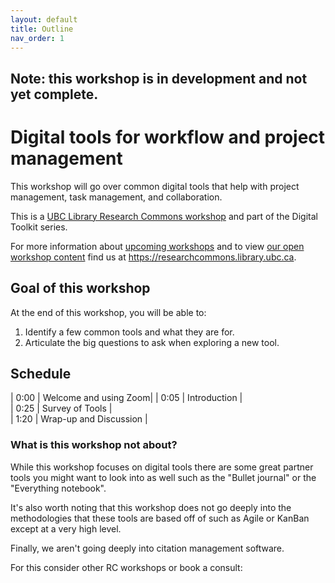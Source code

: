 ```yaml
---
layout: default
title: Outline
nav_order: 1
---
```

## Note: this workshop is in development and not yet complete.

# Digital tools for workflow and project management

This workshop will go over common digital tools that help with project management, task management, and collaboration.

This is a [UBC Library Research Commons workshop](https://researchcommons.library.ubc.ca) and part of the Digital Toolkit series.

For more information about [upcoming workshops](https://researchcommons.library.ubc.ca/events/) and to view [our open workshop content](https://researchcommons.library.ubc.ca/oer/) find us at https://researchcommons.library.ubc.ca.

## Goal of this workshop

At the end of this workshop, you will be able to:
1. Identify a few common tools and what they are for.
2. Articulate the big questions to ask when exploring a new tool.

## Schedule

| 0:00 | Welcome and using Zoom|
| 0:05 | Introduction |  
| 0:25 | Survey of Tools |  
| 1:20 | Wrap-up and Discussion |   

### What is this workshop not about?

While this workshop focuses on digital tools there are some great partner tools you might want to look into as well such as the "Bullet journal" or the "Everything notebook".

It's also worth noting that this workshop does not go deeply into the methodologies that these tools are based off of such as Agile or KanBan except at a very high level.

Finally, we aren't going deeply into citation management software.

For this consider other RC workshops or book a consult:
